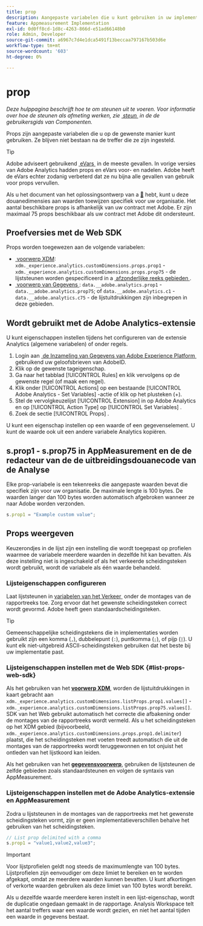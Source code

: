 ```yaml
---
title: prop
description: Aangepaste variabelen die u kunt gebruiken in uw implementatie.
feature: Appmeasurement Implementation
exl-id: 0d0ff8cd-1d8c-4263-866d-e51ad66148b0
role: Admin, Developer
source-git-commit: a6967c7d4e1dca5491f13beccaa797167b503d6e
workflow-type: tm+mt
source-wordcount: '603'
ht-degree: 0%

---
```


# prop

*Deze hulppagina beschrijft hoe te om steunen uit te voeren. Voor informatie over hoe de steunen als afmeting werken, zie [&#x200B; steun &#x200B;](/help/components/dimensions/prop.md) in de de gebruikersgids van Componenten.*

Props zijn aangepaste variabelen die u op de gewenste manier kunt gebruiken. Ze blijven niet bestaan na de treffer die ze zijn ingesteld.

>[!TIP]
>
>Adobe adviseert gebruikend [&#x200B; eVars &#x200B;](evar.md) in de meeste gevallen. In vorige versies van Adobe Analytics hadden props en eVars voor- en nadelen. Adobe heeft de eVars echter zodanig verbeterd dat ze nu bijna alle gevallen van gebruik voor props vervullen.

Als u het document van het oplossingsontwerp van a [&#128279;](/help/implement/prepare/solution-design.md) hebt, kunt u deze douanedimensies aan waarden toewijzen specifiek voor uw organisatie. Het aantal beschikbare props is afhankelijk van uw contract met Adobe. Er zijn maximaal 75 props beschikbaar als uw contract met Adobe dit ondersteunt.

## Proefversies met de Web SDK

Props worden toegewezen aan de volgende variabelen:

* [&#x200B; voorwerp XDM &#x200B;](/help/implement/aep-edge/xdm-var-mapping.md): `xdm._experience.analytics.customDimensions.props.prop1` - `xdm._experience.analytics.customDimensions.props.prop75` - de lijststeunen worden gespecificeerd in a [&#x200B; afzonderlijke reeks gebieden &#x200B;](#list-props-web-sdk).
* [&#x200B; voorwerp van Gegevens &#x200B;](/help/implement/aep-edge/data-var-mapping.md): `data.__adobe.analytics.prop1` - `data.__adobe.analytics.prop75`; of `data.__adobe.analytics.c1` - `data.__adobe.analytics.c75` - de lijstuitdrukkingen zijn inbegrepen in deze gebieden.

## Wordt gebruikt met de Adobe Analytics-extensie

U kunt eigenschappen instellen tijdens het configureren van de extensie Analytics (algemene variabelen) of onder regels.

1. Login aan [&#x200B; de Inzameling van Gegevens van Adobe Experience Platform &#x200B;](https://experience.adobe.com/data-collection) gebruikend uw geloofsbrieven van AdobeID.
2. Klik op de gewenste tageigenschap.
3. Ga naar het tabblad [!UICONTROL Rules] en klik vervolgens op de gewenste regel (of maak een regel).
4. Klik onder [!UICONTROL Actions] op een bestaande [!UICONTROL Adobe Analytics - Set Variables] -actie of klik op het plusteken (+).
5. Stel de vervolgkeuzelijst [!UICONTROL Extension] in op Adobe Analytics en op [!UICONTROL Action Type] op [!UICONTROL Set Variables] .
6. Zoek de sectie [!UICONTROL Props] .

U kunt een eigenschap instellen op een waarde of een gegevenselement. U kunt de waarde ook uit een andere variabele Analytics kopiëren.

## s.prop1 - s.prop75 in AppMeasurement en de de redacteur van de de uitbreidingsdouanecode van de Analyse

Elke prop-variabele is een tekenreeks die aangepaste waarden bevat die specifiek zijn voor uw organisatie. De maximale lengte is 100 bytes. De waarden langer dan 100 bytes worden automatisch afgebroken wanneer ze naar Adobe worden verzonden.

```js
s.prop1 = "Example custom value";
```

## Props weergeven

Keuzerondjes in de lijst zijn een instelling die wordt toegepast op profielen waarmee de variabele meerdere waarden in dezelfde hit kan bevatten. Als deze instelling niet is ingeschakeld of als het verkeerde scheidingsteken wordt gebruikt, wordt de variabele als één waarde behandeld.

### Lijsteigenschappen configureren

Laat lijststeunen in [&#x200B; variabelen van het Verkeer &#x200B;](/help/admin/tools/manage-rs/edit-settings/c-traffic-variables/traffic-var.md) onder de montages van de rapportreeks toe. Zorg ervoor dat het gewenste scheidingsteken correct wordt gevormd. Adobe heeft geen standaardscheidingsteken.

>[!TIP]
>
>Gemeenschappelijke scheidingstekens die in implementaties worden gebruikt zijn een komma (`,`), dubbelepunt (`:`), puntkomma (`;`), of pijp (`|`). U kunt elk niet-uitgebreid ASCII-scheidingsteken gebruiken dat het beste bij uw implementatie past.

### Lijsteigenschappen instellen met de Web SDK {#list-props-web-sdk}

Als het gebruiken van het [**voorwerp XDM**](/help/implement/aep-edge/xdm-var-mapping.md), worden de lijstuitdrukkingen in kaart gebracht aan `xdm._experience.analytics.customDimensions.listProps.prop1.values[]` - `xdm._experience.analytics.customDimensions.listProps.prop75.values[]`. SDK van het Web gebruikt automatisch het correcte die afbakening onder de montages van de rapportreeks wordt vermeld. Als u het scheidingsteken op het XDM gebied (bijvoorbeeld, `xdm._experience.analytics.customDimensions.props.prop1.delimiter`) plaatst, die het scheidingsteken met voeten treedt automatisch die uit de montages van de rapportreeks wordt teruggewonnen en tot onjuist het ontleden van het lijstkoord kan leiden.

Als het gebruiken van het [**gegevensvoorwerp**](/help/implement/aep-edge/data-var-mapping.md), gebruiken de lijststeunen de zelfde gebieden zoals standaardsteunen en volgen de syntaxis van AppMeasurement.

### Lijsteigenschappen instellen met de Adobe Analytics-extensie en AppMeasurement

Zodra u lijststeunen in de montages van de rapportreeks met het gewenste scheidingsteken vormt, zijn er geen implementatieverschillen behalve het gebruiken van het scheidingsteken.

```js
// List prop delimited with a comma
s.prop1 = "value1,value2,value3";
```

>[!IMPORTANT]
>
>Voor lijstprofielen geldt nog steeds de maximumlengte van 100 bytes. Lijstprofielen zijn eenvoudiger om deze limiet te bereiken en te worden afgekapt, omdat ze meerdere waarden kunnen bevatten. U kunt afkortingen of verkorte waarden gebruiken als deze limiet van 100 bytes wordt bereikt.

Als u dezelfde waarde meerdere keren instelt in een lijst-eigenschap, wordt de duplicatie ongedaan gemaakt in de rapportage. Analysis Workspace telt het aantal treffers waar een waarde wordt gezien, en niet het aantal tijden een waarde in gegevens bestaat.
